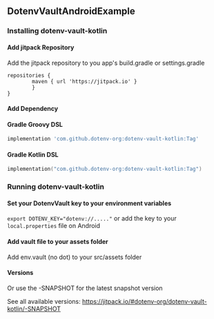 ## DotenvVaultAndroidExample


### Installing dotenv-vault-kotlin

#### Add jitpack Repository

Add the jitpack repository to you app's build.gradle or settings.gradle


```
repositories {
		maven { url 'https://jitpack.io' }
		}
}
```
  
 
#### Add Dependency
#### Gradle Groovy DSL
```groovy
implementation 'com.github.dotenv-org:dotenv-vault-kotlin:Tag'
```

#### Gradle Kotlin DSL
```kotlin
implementation("com.github.dotenv-org:dotenv-vault-kotlin:Tag")
``` 


### Running dotenv-vault-kotlin

#### Set your DotenvVault key to your environment variables
`export DOTENV_KEY="dotenv://....."`
or
add the key to your `local.properties` file on Android


#### Add vault file to your assets folder
Add env.vault (no dot) to your src/assets folder


#### Versions
Or use the -SNAPSHOT for the latest snapshot version

See all available versions: 
https://jitpack.io/#dotenv-org/dotenv-vault-kotlin/-SNAPSHOT
